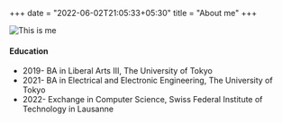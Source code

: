 +++
date = "2022-06-02T21:05:33+05:30"
title = "About me"
+++


![This is me][2]

#### Education

* 2019-   BA in Liberal Arts Ⅲ, The University of Tokyo
* 2021-   BA in Electrical and Electronic Engineering, The University of Tokyo
* 2022-   Exchange in Computer Science, Swiss Federal Institute of Technology in Lausanne




[1]: /img/main_photo.JPG
[2]: /img/main_photo_2.jpeg
